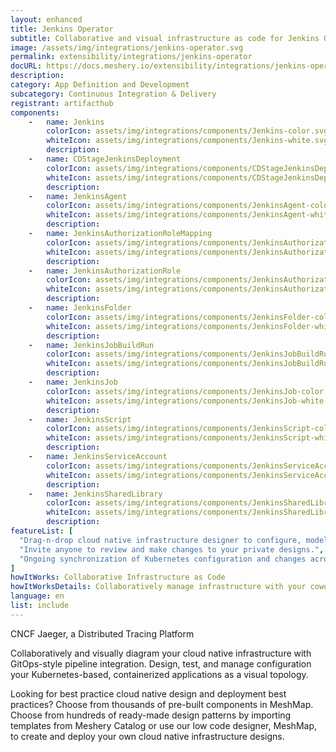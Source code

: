 ```yaml
---
layout: enhanced
title: Jenkins Operator
subtitle: Collaborative and visual infrastructure as code for Jenkins Operator
image: /assets/img/integrations/jenkins-operator.svg
permalink: extensibility/integrations/jenkins-operator
docURL: https://docs.meshery.io/extensibility/integrations/jenkins-operator
description: 
category: App Definition and Development
subcategory: Continuous Integration & Delivery
registrant: artifacthub
components: 
	-	name: Jenkins
		colorIcon: assets/img/integrations/components/Jenkins-color.svg
		whiteIcon: assets/img/integrations/components/Jenkins-white.svg
		description: 
	-	name: CDStageJenkinsDeployment
		colorIcon: assets/img/integrations/components/CDStageJenkinsDeployment-color.svg
		whiteIcon: assets/img/integrations/components/CDStageJenkinsDeployment-white.svg
		description: 
	-	name: JenkinsAgent
		colorIcon: assets/img/integrations/components/JenkinsAgent-color.svg
		whiteIcon: assets/img/integrations/components/JenkinsAgent-white.svg
		description: 
	-	name: JenkinsAuthorizationRoleMapping
		colorIcon: assets/img/integrations/components/JenkinsAuthorizationRoleMapping-color.svg
		whiteIcon: assets/img/integrations/components/JenkinsAuthorizationRoleMapping-white.svg
		description: 
	-	name: JenkinsAuthorizationRole
		colorIcon: assets/img/integrations/components/JenkinsAuthorizationRole-color.svg
		whiteIcon: assets/img/integrations/components/JenkinsAuthorizationRole-white.svg
		description: 
	-	name: JenkinsFolder
		colorIcon: assets/img/integrations/components/JenkinsFolder-color.svg
		whiteIcon: assets/img/integrations/components/JenkinsFolder-white.svg
		description: 
	-	name: JenkinsJobBuildRun
		colorIcon: assets/img/integrations/components/JenkinsJobBuildRun-color.svg
		whiteIcon: assets/img/integrations/components/JenkinsJobBuildRun-white.svg
		description: 
	-	name: JenkinsJob
		colorIcon: assets/img/integrations/components/JenkinsJob-color.svg
		whiteIcon: assets/img/integrations/components/JenkinsJob-white.svg
		description: 
	-	name: JenkinsScript
		colorIcon: assets/img/integrations/components/JenkinsScript-color.svg
		whiteIcon: assets/img/integrations/components/JenkinsScript-white.svg
		description: 
	-	name: JenkinsServiceAccount
		colorIcon: assets/img/integrations/components/JenkinsServiceAccount-color.svg
		whiteIcon: assets/img/integrations/components/JenkinsServiceAccount-white.svg
		description: 
	-	name: JenkinsSharedLibrary
		colorIcon: assets/img/integrations/components/JenkinsSharedLibrary-color.svg
		whiteIcon: assets/img/integrations/components/JenkinsSharedLibrary-white.svg
		description: 
featureList: [
  "Drag-n-drop cloud native infrastructure designer to configure, model, and deploy your workloads.",
  "Invite anyone to review and make changes to your private designs.",
  "Ongoing synchronization of Kubernetes configuration and changes across any number of clusters."
]
howItWorks: Collaborative Infrastructure as Code
howItWorksDetails: Collaboratively manage infrastructure with your coworkers synchronously sharing the same designs.
language: en
list: include
---
```

<p>
CNCF Jaeger, a Distributed Tracing Platform
</p>
<p>
    Collaboratively and visually diagram your cloud native infrastructure with GitOps-style pipeline integration. Design, test, and manage configuration your Kubernetes-based, containerized applications as a visual topology.
</p>
<p>
    Looking for best practice cloud native design and deployment best practices? Choose from thousands of pre-built components in MeshMap. Choose from hundreds of ready-made design patterns by importing templates from Meshery Catalog or use our low code designer, MeshMap, to create and deploy your own cloud native infrastructure designs.
</p>
